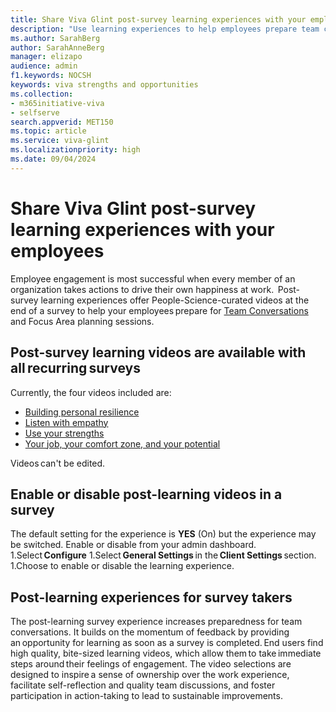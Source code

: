 ```yaml
---
title: Share Viva Glint post-survey learning experiences with your employees
description: "Use learning experiences to help employees prepare team conversations and focus area planning sessions."
ms.author: SarahBerg
author: SarahAnneBerg
manager: elizapo
audience: admin
f1.keywords: NOCSH
keywords: viva strengths and opportunities
ms.collection:  
- m365initiative-viva
- selfserve 
search.appverid: MET150 
ms.topic: article
ms.service: viva-glint
ms.localizationpriority: high
ms.date: 09/04/2024
---
```


# Share Viva Glint post-survey learning experiences with your employees

Employee engagement is most successful when every member of an organization takes actions to drive their own happiness at work.  Post-survey learning experiences offer People-Science-curated videos at the end of a survey to help your employees prepare for [Team Conversations](https://www.microsoft.com) and Focus Area planning sessions.  

## Post-survey learning videos are available with all recurring surveys  

Currently, the four videos included are: 

- [Building personal resilience](https://www.linkedin.com/learning/embed/embracing-unexpected-change/building-personal-resilience?autoplay=false&claim=AQFAmn8qqc_I7wAAAYeWAgdX17qZEoDv9KjNjkbQoTczeuattI2RjCjtiNpcKLEQWpH2PwulA9-4WxBK-zajBOkiFsDA1X4qPuTIZildRpMOUlkNCir1wFwqsQf2n8W1OLG5tXuebFdR5dzXRtej8PWdgVyrvytOoGTOVtA3EOw8p1o3dgI60XTiVkhS2PiKKsLOa7XeS4SmvSM0w_Hy1W2Kq0mwuVDOJbcZKvVuWwpdjggwB7jEeacpWN7pmMrNTx-c3Oxxb0ROLblgKFwWxgxJUrPPfITo9cjiHSekRRBLRbvHqqADRHSJQ3iXz4B5ow__B7y_PV6cRDboPS8Ds3i3_f7jbLgtcxoz45M5837n16nkjGwwaCiaGQzJ5s6vipVSYzpBb6efMoWzMrES4kRhkXrf6A6h7uoQosUBF0x_L2Wn5_RNQyfMulMQRd26NCAEqCwkui_ddyy0oD1CxPb8QNW9U5l_92pKT6Kmi86btr6gSf74sZ_wjo1h74ZJSS6640AItw75n0Pszzm2Gat7zy4mlk7-LHgL-LWT2cVlJpX3uVyLhrcdHNnSN3Or3VqoeA-WXtoTC_CcAavV4458RLyd8Y1V6uu2891UkoL43cdxX84ksPGY93y2bEqOVpKAbmTdnvjf9L7ASToL900CUDx6jtB6ANjdnKBaHQNguLEce0w-ILjMBc9TFerA6KAZy8ybMEitEActL_UOZ-VhGvR4EEIlSTBCZ15Dgq6YsYOKxEPp5v0I8fnD1cQqntAHWRc-6BBm2-Lm--izWzBxrv3FZO32cHxqOWMNjCWiBIDl96NTAgSFH77aPyJP5WfznkpkMpdSnly1pZSklU7uGyx47i4n6zR8wJM0JbE5PNXyitMNJ2vJzuXyhefBINwINv5xg374CL4gse2r8Wx1j_E7WyNWxBesnJdkP06yxhiwZqslPf3o9MOrSglGmHcZiGoUM7PefuIi65ZjiqOHiNx1hnJ8S8go8QUII5S3SQDmE7p5GLr8TJUV5j_vErzoz8Vr5sKhmxO1HOoLAr9Q4I7vKkIlFFt4KgGvB44p_AIV7oRzTFjho8EafkyjdzFx6iGgCBUINawwP1yrH0MblgHeZ9GFBA3Hmvy35Msot6Do8mvL_aYjAbAjlaUMAvBZHQXPmkuo4nFbXpo&lipi=urn%3Ali%3Apage%3Ad_learning_content%3B1vaW%2FUXpRrGWUefmN3QmxA%3D%3D&licu)
- [Listen with empathy](https://www.linkedin.com/learning/embed/effective-listening/listen-with-empathy?autoplay=false&claim=AQEGdF1Uiwnl9AAAAYeWQ5Czsblfy7-_6qT3gGh-dGIbvNa6c1GK4ZakxKSifTZEmVnIiBaKa9WlGWwKK5KwQbi-iw_X8BmR60LComegQTT-9I6-i4N-4q4NBOB0pR1sq-1PSIOn_ganoVmh-TcCTeMzR9VsYMDtUB0GnEykod5ZHG0yOaRM2fIXpuUOS9BU-u-XFSx1_uE8tA-AEQ9poEmGhcEutx3gqGz3hFfcX0Y9BnL3ZA2hm6xOZ_9cUbRfyECykdpuMEV7yTn-8hlnA2_84qSizUIY6xIbaSoO7gLXAUpa3Berw4EqGFBxwlqSkDBGU4HfpU1-1_9541EZvxOGIwgY3exCkE318Dx4yPt8EKmivqsRtDMYmSUMDU4KVEpo_-NoPUZN-tODA2KJjjkzE3eroq-EhB6bwZwsJGxKJoXpllWaTSxBHrzK-6o-K10H80_J_z5QHfOKdJxTXcKBrKDWvDBtCIybuwialr8d5tQ7iQxW0ES-cL_9PXw0aiv1KNC7s4ApTZeHpUPDggYYbV_GJI9yRohNA26g726ba22Cb6i3QGz_KWUmIDRIHdDj1xsB6_-DqHfg77BqAQrTmBUN6kDE5OoCBkcLxc7ElH74k6Mm7ZvmzfQApn-M-K8eVluO6peD9WvuwDCv3Fn94aLu8JAuoqZegiPYhriZeEfRUkxa9PcnIzcHGwalDGvLtEUaxrW90OEan4f6YQbaVZjuDNteibEE7Fxanw8EtX6RqCG1Cdwe4hZIUws6KMczh1UQoQt42ZTDf0Ax8Xw5tfiGzm5Wyixol_EYs4MGqneTsoN401qcDhe-g1Af5S4GJr_RqRipIJQ8Ci-VaqbOke0tycRE707l54RuLmXUJWhR0ClPKnPSV1M2_8ZaduJXat0tAPe4q5a0VyWTN-3iNOTLdSE9otOPvdMBQJdcz2-sssAFfrNgnU9dODLPo9y2Caspg9X6j778xWL8oDOhgDjrhqosktmsKDfRNxk7N3CUW-v27nXObRkOM9YrlOzF_biNFN4idPB_9kVDAv14MFTWFywc5Df9RCj1qoBttO2M30OufflSO_PtVkIWqqzm4e3CEXnO7w4SIdbQ5P_18pCChqmhiX_PfgrUrjfGUg4kmMypRywR6N8VAOy_zlRDCtNVf_HUqQ&lipi=urn%3Ali%3Apage%3Ad_learning_content%3BDC9dx04iSEKEs7HTvrrsRw%3D%3D&licu) 
- [Use your strengths ](https://www.linkedin.com/learning/embed/teamwork-foundations-2020/use-your-strengths?autoplay=false&claim=AQEkVno7h5RemAAAAYeWQ-ZWEAJ8nF6e6nGDY0hzSMN2EMM97sbRYud_CkF8pyYyIpQUJt7wUtWGVSRUznENBPgPewJn45ax5PBDaHFnC4xeDo_AAjGutIbcxLKV883ZHIKudlqI8lb8utDujVP-_g1xCZUNZY9OODA-iSlrS3y3XbkaFGD7zMiizpihQBDmXnNbjgGim_66UbDcQgKORXZnqVM9S-z_Ztq5Y_NRYXSGtu1940eQeX3dc5YdlbBRLAnisIL99y9cMF-JGEaurVBDuH9I4gW8M6bPkqnA0GZ8wd_6wvu-Nn0Smbh5BELWP4JwFN9i2W0NR2DTO9Xgmuy5eakuKOKNKqSDiuXbGB8ZMtNlie-i45x6qLcoyzDtJVeCARarIsqFUCQB2d6MjJe7VGyNkXPU_R58Ix6twCdMXkjiOc8b_KQX-fa9QobxgofAs9VgXc8olH0YM2egWfjw7MOYHLPWUfvpeAiBDEViKVPa5Qy2BMy42-j8ZAVVgtmyn1LtZB-L77R-pGpAv8lzh-DuKJvjTwzLZpBhoe3nLxZWo-MbHRUJLGX3CNVcsoyqMyv8NI5C4WKU7q0n1W9XT5_nU8uaEFWQB2eDuX_yv_dMWTUD41AlQxhLu5Kj3SiuIX73CeedrdEh8Z1wN1GUDO7kCKhOdxZ8WoimJpCEaMT1uDfVnXqfoOr5Es795d6tF8yEFMapCMNrrK3Pi6ycloDy7BaWslHOw7AmQz9HSFV5EdM1KunLZ6PWwABzedbjHX158HoaKfNme7zv8jEyOd1xNCGdauLX7-Kzxdya6ME8c22dB86J5kLr2HLj7cZN93CIGAByGHaxKaeWkQeXluFxM67Tr3GHlyNA-8KkbnhEQPB7AaoDglDnilXx322KKnhEkRkuDg56wq6O3Wh2cEof1KE75oyyDntEIkxslbtw506iNDMEOfsGSUKKkLWOZcOh9k573YIpZvX5trK83FddSoYAmAl7WhUl0sYPj1SaT6RXBh0Nc4u-QoZCMg4kyV6NyzoN-NrFvdkXZUA_ujBkG6B64DD8Xnr3rI-MXG_JTE6PIlvyIlJcpBC1pl7Oom-qQcoe2Yi6VHuDWTyj93IQTG6Xj5r7_zygZG7ADpJFE03tfUfjL9Ut_pEh6ytXq8YGxoTgfoBACN8&lipi=urn%3Ali%3Apage%3Ad_learning_content%3Bk0LsRsCmSMeZrd4WRxxi4w%3D%3D&licu)
- [Your job, your comfort zone, and your potential](https://www.linkedin.com/learning/embed/teamwork-foundations-2020/your-job-your-comfort-zone-and-your-potential?autoplay=false&claim=AQGpeNrcVU06OAAAAYeWRKSzhng4rwtjtmAGNh-PSq5pzHd6IMdBvkvRLcSg_5x9sjnmuirShVahDf_mItkpONooflRUIA7mQqmWaCWlnVJc5Yh567CmcG2yxaUNqZkZSXQGsiS55jQ7ahATy4ULL3iWBkvDZTb4S9kPethGl59AZVLy9UXPtUJD-EVS6uQpimNfy_gwgOx-iFrkGZPfsnX1NchjF7HC7h9Hrv3WKXm8SXXQep6wckzp2rKHKxRyKwFg4d5GXC1f72XYYUYqz8kvWEgkRrhTDR5H_A_ayMsnRc-yA6zANRHJhMuiyjRplIef8yoWzJDTCY6iAMcp9cxSmkmU69eWWLwHU7P_RGdeX6e-egEbo8wx0W7FxrHYM2VPQ_nNJhrqLAhP7YMZsHPjTASigxQj1EP9HIAHuA626Xsd1wuiTGhC9memHt9EpIccZkLWKb5lwWkX3kwxYepQmlOoaW0szx0dV8rLDBpoOu1s5tN4Kn4f92Olx57Gw_wARJuS_GyDEDgc5ZLlCBSx9M5ZHXNtLpn5bAh3IxfdmgoG_eS_RZRzJ1iMqkCqtcEknPFun7qYCLNqwtJ4MJ1nC97JfSINc_glC9hYeTZ7EQC5XEjRfUcJ13jJrpotXie8a6O0ytfv6CsUAgoEdkm1CSt8H_cz9pYaKzEJjPzSdLWoWxM1yX9l-d_sAaJU_y6efl-dV5JK5dDcRujuxg1H8xbqBeSK0dhjRmgN-M97m5gNdInKl_O3F4W-XR1GefFZyEOyLnZjBszIJ66uQAqLSp9QlnJ3DP4n8J9YNUoiAss0tDdGeyesYWPN9JUtMUD9tD09hNUbEu5BQNqM6YVlzCoIRiIl1Naiv9ZCXG_PD-QCMdCHUmVGbfjNg51THs2bTxdpAOOou-AruDOz9kn8a3nurRAToKQQPEQRo0w655oT95_eHXdr-l01DVvkcub9OK8imtitNaof7iTc4hRPQIbPb5dh82zK6XnSvBHvglF0M9OP6AiTyTy8NqaAT0qbZnBXuZAPtRPZYysYBZ6CVsnoi7obaG9-Ie6GDJgD1Uo55kM0x72o6LVy_qlx5PP_X6CUr9vDNW0IRV03K74mlx4VzgMJuZSF2SWLs4juUC4DadRFC3cxAT360pO5cTVGBfIKpNH6TBFDtjI&lipi=urn%3Ali%3Apage%3Ad_learning_content%3BpoM3CNPvTNCbzg9vORcaMQ%3D%3D&licu) 

Videos can't be edited. 

## Enable or disable post-learning videos in a survey 

The default setting for the experience is **YES** (On) but the experience may be switched. Enable or disable from your admin dashboard. 
1.Select **Configure** 
1.Select **General Settings** in the **Client Settings** section. 
1.Choose to enable or disable the learning experience. 

## Post-learning experiences for survey takers

The post-learning survey experience increases preparedness for team conversations. It builds on the momentum of feedback by providing an opportunity for learning as soon as a survey is completed. End users find high quality, bite-sized learning videos, which allow them to take immediate steps around their feelings of engagement. The video selections are designed to inspire a sense of ownership over the work experience, facilitate self-reflection and quality team discussions, and foster participation in action-taking to lead to sustainable improvements.  
